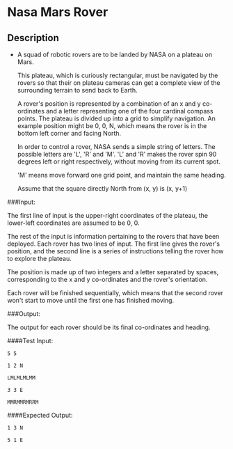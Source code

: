 Nasa Mars Rover
===================

Description
-----------

- A squad of robotic rovers are to be landed by NASA on a plateau on Mars.
  
  This plateau, which is curiously rectangular, must be navigated by the rovers so that their on plateau cameras can get a complete view of the surrounding terrain to send back to Earth.
  
  A rover's position is represented by a combination of an x and y co-ordinates and a letter representing one of the four cardinal compass points. The plateau is divided up into a grid to simplify navigation. An example position might be 0, 0, N, which means the rover is in the bottom left corner and facing North.
  
  In order to control a rover, NASA sends a simple string of letters. The possible letters are 'L', 'R' and 'M'. 'L' and 'R' makes the rover spin 90 degrees left or right respectively, without moving from its current spot.
  
  'M' means move forward one grid point, and maintain the same heading.
  
  Assume that the square directly North from (x, y) is (x, y+1)

###Input:

The first line of input is the upper-right coordinates of the plateau, the lower-left coordinates are assumed to be 0, 0.

The rest of the input is information pertaining to the rovers that have been deployed. Each rover has two lines of input. The first line gives the rover's position, and the second line is a series of instructions telling the rover how to explore the plateau.

The position is made up of two integers and a letter separated by spaces, corresponding to the x and y co-ordinates and the rover's orientation.

Each rover will be finished sequentially, which means that the second rover won't start to move until the first one has finished moving.

###Output:

The output for each rover should be its final co-ordinates and heading.

####Test Input:
````
5 5

1 2 N

LMLMLMLMM

3 3 E

MMRMMRMRRM
````
####Expected Output:
````
1 3 N

5 1 E
````